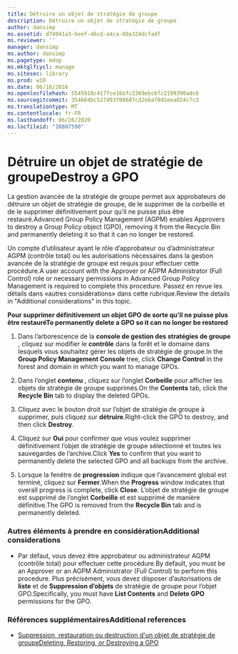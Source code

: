 ```yaml
---
title: Détruire un objet de stratégie de groupe
description: Détruire un objet de stratégie de groupe
author: dansimp
ms.assetid: d74941a3-beef-46cd-a4ca-80a324dcfadf
ms.reviewer: ''
manager: dansimp
ms.author: dansimp
ms.pagetype: mdop
ms.mktglfcycl: manage
ms.sitesec: library
ms.prod: w10
ms.date: 06/16/2016
ms.openlocfilehash: 5545918c417fce16bfc2369ebc6fc2199390adc6
ms.sourcegitcommit: 354664bc527d93f80687cd2eba70d1eea024c7c3
ms.translationtype: MT
ms.contentlocale: fr-FR
ms.lasthandoff: 06/26/2020
ms.locfileid: "10807590"
---
```

# <span data-ttu-id="751ec-103">Détruire un objet de stratégie de groupe</span><span class="sxs-lookup"><span data-stu-id="751ec-103">Destroy a GPO</span></span>


<span data-ttu-id="751ec-104">La gestion avancée de la stratégie de groupe permet aux approbateurs de détruire un objet de stratégie de groupe, de le supprimer de la corbeille et de le supprimer définitivement pour qu’il ne puisse plus être restauré.</span><span class="sxs-lookup"><span data-stu-id="751ec-104">Advanced Group Policy Management (AGPM) enables Approvers to destroy a Group Policy object (GPO), removing it from the Recycle Bin and permanently deleting it so that it can no longer be restored.</span></span>

<span data-ttu-id="751ec-105">Un compte d’utilisateur ayant le rôle d’approbateur ou d’administrateur AGPM (contrôle total) ou les autorisations nécessaires dans la gestion avancée de la stratégie de groupe est requis pour effectuer cette procédure.</span><span class="sxs-lookup"><span data-stu-id="751ec-105">A user account with the Approver or AGPM Administrator (Full Control) role or necessary permissions in Advanced Group Policy Management is required to complete this procedure.</span></span> <span data-ttu-id="751ec-106">Passez en revue les détails dans «autres considérations» dans cette rubrique.</span><span class="sxs-lookup"><span data-stu-id="751ec-106">Review the details in "Additional considerations" in this topic.</span></span>

**<span data-ttu-id="751ec-107">Pour supprimer définitivement un objet GPO de sorte qu’il ne puisse plus être restauré</span><span class="sxs-lookup"><span data-stu-id="751ec-107">To permanently delete a GPO so it can no longer be restored</span></span>**

1.  <span data-ttu-id="751ec-108">Dans l’arborescence de la **console de gestion des stratégies de groupe** , cliquez sur modifier le **contrôle** dans la forêt et le domaine dans lesquels vous souhaitez gérer les objets de stratégie de groupe.</span><span class="sxs-lookup"><span data-stu-id="751ec-108">In the **Group Policy Management Console** tree, click **Change Control** in the forest and domain in which you want to manage GPOs.</span></span>

2.  <span data-ttu-id="751ec-109">Dans l’onglet **contenu** , cliquez sur l’onglet **Corbeille** pour afficher les objets de stratégie de groupe supprimés.</span><span class="sxs-lookup"><span data-stu-id="751ec-109">On the **Contents** tab, click the **Recycle Bin** tab to display the deleted GPOs.</span></span>

3.  <span data-ttu-id="751ec-110">Cliquez avec le bouton droit sur l’objet de stratégie de groupe à supprimer, puis cliquez sur **détruire**.</span><span class="sxs-lookup"><span data-stu-id="751ec-110">Right-click the GPO to destroy, and then click **Destroy**.</span></span>

4.  <span data-ttu-id="751ec-111">Cliquez sur **Oui** pour confirmer que vous voulez supprimer définitivement l’objet de stratégie de groupe sélectionné et toutes les sauvegardes de l’archive.</span><span class="sxs-lookup"><span data-stu-id="751ec-111">Click **Yes** to confirm that you want to permanently delete the selected GPO and all backups from the archive.</span></span>

5.  <span data-ttu-id="751ec-112">Lorsque la fenêtre de **progression** indique que l’avancement global est terminé, cliquez sur **Fermer**.</span><span class="sxs-lookup"><span data-stu-id="751ec-112">When the **Progress** window indicates that overall progress is complete, click **Close**.</span></span> <span data-ttu-id="751ec-113">L’objet de stratégie de groupe est supprimé de l’onglet **Corbeille** et est supprimé de manière définitive.</span><span class="sxs-lookup"><span data-stu-id="751ec-113">The GPO is removed from the **Recycle Bin** tab and is permanently deleted.</span></span>

### <span data-ttu-id="751ec-114">Autres éléments à prendre en considération</span><span class="sxs-lookup"><span data-stu-id="751ec-114">Additional considerations</span></span>

-   <span data-ttu-id="751ec-115">Par défaut, vous devez être approbateur ou administrateur AGPM (contrôle total) pour effectuer cette procédure.</span><span class="sxs-lookup"><span data-stu-id="751ec-115">By default, you must be an Approver or an AGPM Administrator (Full Control) to perform this procedure.</span></span> <span data-ttu-id="751ec-116">Plus précisément, vous devez disposer d’autorisations de **liste** et de **Suppression d’objets** de stratégie de groupe pour l’objet GPO.</span><span class="sxs-lookup"><span data-stu-id="751ec-116">Specifically, you must have **List Contents** and **Delete GPO** permissions for the GPO.</span></span>

### <span data-ttu-id="751ec-117">Références supplémentaires</span><span class="sxs-lookup"><span data-stu-id="751ec-117">Additional references</span></span>

-   [<span data-ttu-id="751ec-118">Suppression, restauration ou destruction d'un objet de stratégie de groupe</span><span class="sxs-lookup"><span data-stu-id="751ec-118">Deleting, Restoring, or Destroying a GPO</span></span>](deleting-restoring-or-destroying-a-gpo.md)

 

 





